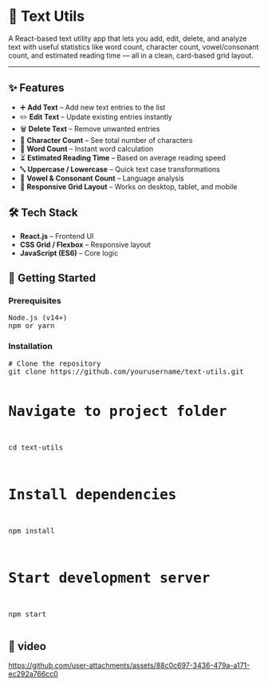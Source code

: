<h1>📝 Text Utils</h1>

<p>
  A React-based text utility app that lets you add, edit, delete, and analyze text with useful statistics like word count, character count, vowel/consonant count, and estimated reading time — all in a clean, card-based grid layout.
</p>

<hr/>

<h2>✨ Features</h2>
<ul>
  <li>➕ <b>Add Text</b> – Add new text entries to the list</li>
  <li>✏️ <b>Edit Text</b> – Update existing entries instantly</li>
  <li>🗑️ <b>Delete Text</b> – Remove unwanted entries</li>
  <li>🔢 <b>Character Count</b> – See total number of characters</li>
  <li>📝 <b>Word Count</b> – Instant word calculation</li>
  <li>⏳ <b>Estimated Reading Time</b> – Based on average reading speed</li>
  <li>🔤 <b>Uppercase / Lowercase</b> – Quick text case transformations</li>
  <li>💬 <b>Vowel & Consonant Count</b> – Language analysis</li>
  <li>📱 <b>Responsive Grid Layout</b> – Works on desktop, tablet, and mobile</li>
</ul>

<h2>🛠️ Tech Stack</h2>
<ul>
  <li><b>React.js</b> – Frontend UI</li>
  <li><b>CSS Grid / Flexbox</b> – Responsive layout</li>
  <li><b>JavaScript (ES6)</b> – Core logic</li>
</ul>



<h2>🚀 Getting Started</h2>

<h3>Prerequisites</h3>
<pre>
Node.js (v14+)
npm or yarn
</pre>

<h3>Installation</h3>
<pre>
# Clone the repository
git clone https://github.com/yourusername/text-utils.git

# Navigate to project folder
cd text-utils

# Install dependencies
npm install

# Start development server
npm start
</pre>

<h2>🎥 video</h2>

https://github.com/user-attachments/assets/88c0c697-3436-479a-a171-ec292a766cc0


